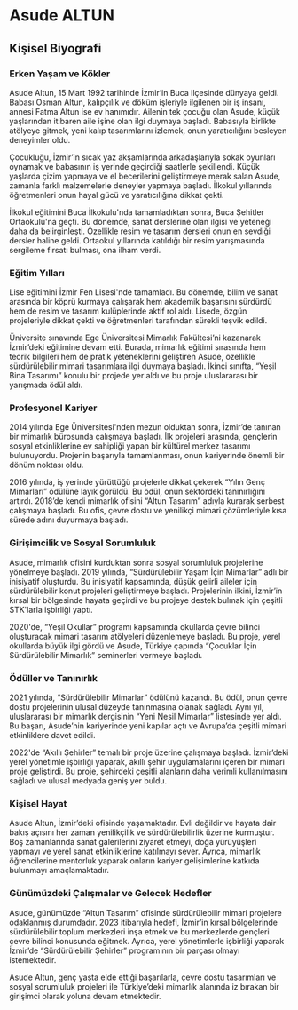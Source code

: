 # Asude ALTUN

## Kişisel Biyografi

### Erken Yaşam ve Kökler

Asude Altun, 15 Mart 1992 tarihinde İzmir’in Buca ilçesinde dünyaya geldi. Babası Osman Altun, kalıpçılık ve döküm işleriyle ilgilenen bir iş insanı, annesi Fatma Altun ise ev hanımıdır. Ailenin tek çocuğu olan Asude, küçük yaşlarından itibaren aile işine olan ilgi duymaya başladı. Babasıyla birlikte atölyeye gitmek, yeni kalıp tasarımlarını izlemek, onun yaratıcılığını besleyen deneyimler oldu.

Çocukluğu, İzmir’in sıcak yaz akşamlarında arkadaşlarıyla sokak oyunları oynamak ve babasının iş yerinde geçirdiği saatlerle şekillendi. Küçük yaşlarda çizim yapmaya ve el becerilerini geliştirmeye merak salan Asude, zamanla farklı malzemelerle deneyler yapmaya başladı. İlkokul yıllarında öğretmenleri onun hayal gücü ve yaratıcılığına dikkat çekti.

İlkokul eğitimini Buca İlkokulu'nda tamamladıktan sonra, Buca Şehitler Ortaokulu'na geçti. Bu dönemde, sanat derslerine olan ilgisi ve yeteneği daha da belirginleşti. Özellikle resim ve tasarım dersleri onun en sevdiği dersler haline geldi. Ortaokul yıllarında katıldığı bir resim yarışmasında sergileme fırsatı bulması, ona ilham verdi.

### Eğitim Yılları

Lise eğitimini İzmir Fen Lisesi'nde tamamladı. Bu dönemde, bilim ve sanat arasında bir köprü kurmaya çalışarak hem akademik başarısını sürdürdü hem de resim ve tasarım kulüplerinde aktif rol aldı. Lisede, özgün projeleriyle dikkat çekti ve öğretmenleri tarafından sürekli teşvik edildi.

Üniversite sınavında Ege Üniversitesi Mimarlık Fakültesi’ni kazanarak İzmir’deki eğitimine devam etti. Burada, mimarlık eğitimi sırasında hem teorik bilgileri hem de pratik yeteneklerini geliştiren Asude, özellikle sürdürülebilir mimari tasarımlara ilgi duymaya başladı. İkinci sınıfta, “Yeşil Bina Tasarımı” konulu bir projede yer aldı ve bu proje uluslararası bir yarışmada ödül aldı.

### Profesyonel Kariyer

2014 yılında Ege Üniversitesi'nden mezun olduktan sonra, İzmir’de tanınan bir mimarlık bürosunda çalışmaya başladı. İlk projeleri arasında, gençlerin sosyal etkinliklerine ev sahipliği yapan bir kültürel merkez tasarımı bulunuyordu. Projenin başarıyla tamamlanması, onun kariyerinde önemli bir dönüm noktası oldu.

2016 yılında, iş yerinde yürüttüğü projelerle dikkat çekerek “Yılın Genç Mimarları” ödülüne layık görüldü. Bu ödül, onun sektördeki tanınırlığını artırdı. 2018’de kendi mimarlık ofisini “Altun Tasarım” adıyla kurarak serbest çalışmaya başladı. Bu ofis, çevre dostu ve yenilikçi mimari çözümleriyle kısa sürede adını duyurmaya başladı.

### Girişimcilik ve Sosyal Sorumluluk

Asude, mimarlık ofisini kurduktan sonra sosyal sorumluluk projelerine yönelmeye başladı. 2019 yılında, “Sürdürülebilir Yaşam İçin Mimarlar” adlı bir inisiyatif oluşturdu. Bu inisiyatif kapsamında, düşük gelirli aileler için sürdürülebilir konut projeleri geliştirmeye başladı. Projelerinin ilkini, İzmir’in kırsal bir bölgesinde hayata geçirdi ve bu projeye destek bulmak için çeşitli STK'larla işbirliği yaptı.

2020'de, “Yeşil Okullar” programı kapsamında okullarda çevre bilinci oluşturacak mimari tasarım atölyeleri düzenlemeye başladı. Bu proje, yerel okullarda büyük ilgi gördü ve Asude, Türkiye çapında “Çocuklar İçin Sürdürülebilir Mimarlık” seminerleri vermeye başladı.

### Ödüller ve Tanınırlık

2021 yılında, “Sürdürülebilir Mimarlar” ödülünü kazandı. Bu ödül, onun çevre dostu projelerinin ulusal düzeyde tanınmasına olanak sağladı. Aynı yıl, uluslararası bir mimarlık dergisinin “Yeni Nesil Mimarlar” listesinde yer aldı. Bu başarı, Asude’nin kariyerinde yeni kapılar açtı ve Avrupa’da çeşitli mimari etkinliklere davet edildi.

2022'de “Akıllı Şehirler” temalı bir proje üzerine çalışmaya başladı. İzmir’deki yerel yönetimle işbirliği yaparak, akıllı şehir uygulamalarını içeren bir mimari proje geliştirdi. Bu proje, şehirdeki çeşitli alanların daha verimli kullanılmasını sağladı ve ulusal medyada geniş yer buldu.

### Kişisel Hayat

Asude Altun, İzmir’deki ofisinde yaşamaktadır. Evli değildir ve hayata dair bakış açısını her zaman yenilikçilik ve sürdürülebilirlik üzerine kurmuştur. Boş zamanlarında sanat galerilerini ziyaret etmeyi, doğa yürüyüşleri yapmayı ve yerel sanat etkinliklerine katılmayı sever. Ayrıca, mimarlık öğrencilerine mentorluk yaparak onların kariyer gelişimlerine katkıda bulunmayı amaçlamaktadır.

### Günümüzdeki Çalışmalar ve Gelecek Hedefler

Asude, günümüzde “Altun Tasarım” ofisinde sürdürülebilir mimari projelere odaklanmış durumdadır. 2023 itibarıyla hedefi, İzmir’in kırsal bölgelerinde sürdürülebilir toplum merkezleri inşa etmek ve bu merkezlerde gençleri çevre bilinci konusunda eğitmek. Ayrıca, yerel yönetimlerle işbirliği yaparak İzmir’de “Sürdürülebilir Şehirler” programının bir parçası olmayı istemektedir.

Asude Altun, genç yaşta elde ettiği başarılarla, çevre dostu tasarımları ve sosyal sorumluluk projeleri ile Türkiye’deki mimarlık alanında iz bırakan bir girişimci olarak yoluna devam etmektedir.